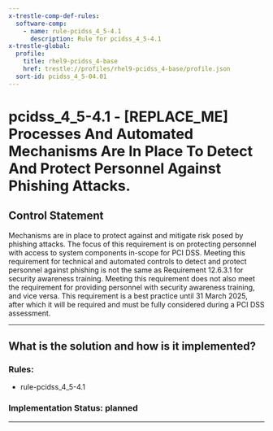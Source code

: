 ```yaml
---
x-trestle-comp-def-rules:
  software-comp:
    - name: rule-pcidss_4_5-4.1
      description: Rule for pcidss_4_5-4.1
x-trestle-global:
  profile:
    title: rhel9-pcidss_4-base
    href: trestle://profiles/rhel9-pcidss_4-base/profile.json
  sort-id: pcidss_4_5-04.01
---
```


# pcidss_4_5-4.1 - \[REPLACE_ME\] Processes And Automated Mechanisms Are In Place To Detect And Protect Personnel Against Phishing Attacks.

## Control Statement

Mechanisms are in place to protect against and mitigate risk posed by phishing attacks.
The focus of this requirement is on protecting personnel with access to system components
in-scope for PCI DSS. Meeting this requirement for technical and automated controls to
detect and protect personnel against phishing is not the same as Requirement 12.6.3.1 for
security awareness training. Meeting this requirement does not also meet the requirement
for providing personnel with security awareness training, and vice versa. This requirement
is a best practice until 31 March 2025, after which it will be required and must be fully
considered during a PCI DSS assessment.

______________________________________________________________________

## What is the solution and how is it implemented?

<!-- For implementation status enter one of: implemented, partial, planned, alternative, not-applicable -->

<!-- Note that the list of rules under ### Rules: is read-only and changes will not be captured after assembly to JSON -->

<!-- Add control implementation description here for control: pcidss_4_5-4.1 -->

### Rules:

  - rule-pcidss_4_5-4.1

### Implementation Status: planned

______________________________________________________________________
